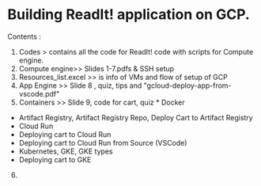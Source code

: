 Building ReadIt! application on GCP. 
=====================================================================
Contents : 

1. Codes > contains all the code for ReadIt! code with scripts for Compute engine.
2. Compute engine>> Slides 1-7.pdfs & SSH setup 
3. Resources_list.excel >> is info of VMs and flow of setup of GCP
4. App Engine >> Slide 8 , quiz, tips and "gcloud-deploy-app-from-vscode.pdf"
5. Containers >> Slide 9, code for cart, quiz
         * Docker
  * Artifact Registry, Artifact Registry Repo, Deploy Cart to Artifact Registry
  * Cloud Run
  * Deploying cart to Cloud Run
  * Deploying cart to Cloud Run from Source (VSCode)
  * Kubernetes, GKE, GKE types
  * Deploying cart to GKE

6. 
         
         
